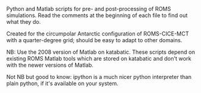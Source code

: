 Python and Matlab scripts for pre- and post-processing of ROMS simulations. Read the comments at the beginning of each file to find out what they do.

Created for the circumpolar Antarctic configuration of ROMS-CICE-MCT with a quarter-degree grid; should be easy to adapt to other domains.

NB: Use the 2008 version of Matlab on katabatic. These scripts depend on existing ROMS Matlab tools which are stored on katabatic and don't work with the newer versions of Matlab.

Not NB but good to know: ipython is a much nicer python interpreter than plain python, if it's available on your system.


